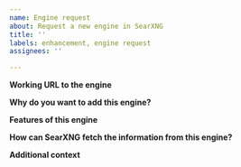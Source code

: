 ```yaml
---
name: Engine request
about: Request a new engine in SearXNG
title: ''
labels: enhancement, engine request
assignees: ''

---
```

<!-- PLEASE FILL THESE FIELDS, IT REALLY HELPS THE MAINTAINERS OF SearXNG -->

**Working URL to the engine**
<!-- Please check if the engine is responding correctly before submitting it. -->

**Why do you want to add this engine?**
<!-- What's special about this engine? Is it open source or libre? -->

**Features of this engine**
<!-- Features of this engine: Doesn't track its users, fast, easy to integrate, ... -->

**How can SearXNG fetch the information from this engine?**
<!-- List API URL, example code (using the correct markdown) and more
that could be useful for the developers in order to implement this engine.
If you don't know what to write, let this part blank.>

**Applicable category of this engine**
<!-- Where should this new engine fit in SearXNG? Current categories in SearXNG:
general, files, images, it, map, music, news, science, social media and videos.
You can add multiple categories at the same time. -->

**Additional context**
<!-- Add any other context about this engine here. -->

